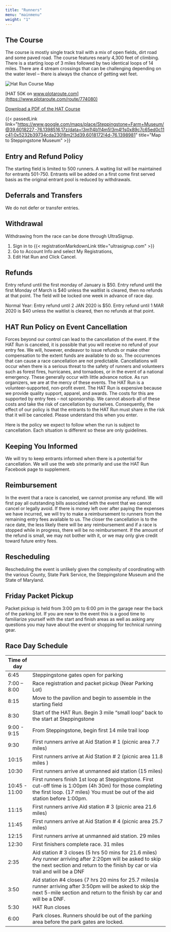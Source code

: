 ```yaml
---
title: "Runners"
menu: "mainmenu"
weight: "1"
---
```


## The Course
The course is mostly single track trail with a mix of open fields, dirt road and some paved road. The course features nearly 4,300 feet of climbing. There is a starting loop of 3 miles followed by two identical loops of 14 miles. There are 4 stream crossings that can be challenging depending on the water level – there is always the chance of getting wet feet.

![Hat Run Course Map](../img/hat_course_map.png)

[HAT 50K on www.plotaroute.com](https://www.plotaroute.com/route/774080)

[Download a PDF of the HAT Course](http://localhost:1313/img/hat_course_map.png)

{{< passedLink link="https://www.google.com/maps/place/Steppingstone+Farm+Museum/@39.6018227,-76.1398516,17z/data=!3m1!4b1!4m5!3m4!1s0x89c7c65ed0c11c41:0x5232b39734cda230!8m2!3d39.6018172!4d-76.1398981" title="Map to Steppingstone Museum" >}} <br />

## Entry and Refund Policy
The starting field is limited to 500 runners. A waiting list will be maintained for entrants 501-750. Entrants will be added on a first come first served basis as the original entrant pool is reduced by withdrawals.

## Deferrals and Transfers
We do not defer or transfer entries.

## Withdrawal
Withdrawing from the race can be done through UltraSignup.

1. Sign in to {{< registrationMarkdownLink title="ultrasignup.com" >}}
2. Go to Account Info and select My Registrations,
3. Edit Hat Run and Click Cancel.

## Refunds
Entry refund until the first monday of January is $50. Entry refund until the first Monday of March is $40 unless the waitlist is cleared, then no refunds at that point. The field will be locked one week in advance of race day.
 
Normal Year:  Entry refund until 2 JAN 2020 is $50. Entry refund until 1 MAR 2020 is $40 unless the waitlist is cleared, then no refunds at that point.

## HAT Run Policy on Event Cancellation
Forces beyond our control can lead to the cancellation of the event. If the HAT Run is canceled, it is possible that you will receive no refund of your entry fee. We will, however, endeavor to issue refunds or make other compensation to the extent funds are available to do so. The occurrences that can cause a race cancellation are not predictable. Cancellations will occur when there is a serious threat to the safety of runners and volunteers such as forest fires, hurricanes, and tornadoes, or in the event of a national emergency. These generally occur with little advance notice. As run organizers, we are at the mercy of these events. The HAT Run is a volunteer-supported, non-profit event. The HAT Run is expensive because we provide quality support, apparel, and awards. The costs for this are supported by entry fees – not sponsorship. We cannot absorb all of these costs and take the risk of cancellation by ourselves. Consequently, the effect of our policy is that the entrants to the HAT Run must share in the risk that it will be canceled. Please understand this when you enter.

Here is the policy we expect to follow when the run is subject to cancellation. Each situation is different so these are only guidelines.

## Keeping You Informed
We will try to keep entrants informed when there is a potential for cancellation. We will use the web site primarily and use the HAT Run Facebook page to supplement.

## Reimbursement
In the event that a race is canceled, we cannot promise any refund. We will first pay all outstanding bills associated with the event that we cannot cancel or legally avoid. If there is money left over after paying the expenses we have incurred, we will try to make a reimbursement to runners from the remaining entry fees available to us. The closer the cancellation is to the race date, the less likely there will be any reimbursement and if a race is stopped while in progress, there will be no reimbursement. If the amount of the refund is small, we may not bother with it, or we may only give credit toward future entry fees.

## Rescheduling
Rescheduling the event is unlikely given the complexity of coordinating with the various County, State Park Service, the Steppingstone Museum and the State of Maryland.

## Friday Packet Pickup 
Packet pickup is held from 3:00 pm to 6:00 pm in the garage near the back of the parking lot. If you are new to the event this is a good time to familiarize yourself with the start and finish areas as well as asking any questions you may have about the event or shopping for technical running gear.

## Race Day Schedule

| Time of day |                                                         |
|-------------|---------------------------------------------------------|
| 6:45        |  Steppingstone gates open for parking                    |
| 7:00 – 8:00 |  Race registration and packet pickup (Near Parking Lot)  |   
| 8:15        |  Move to the pavilion and begin to assemble in the starting field  |
| 8:30        |  Start of the HAT Run. Begin 3 mile “small loop” back to the start at Steppingstone |
| 9:00 - 9:15 |  From Steppingstone, begin first 14 mile trail loop |
| 9:30	      |  First runners arrive at Aid Station # 1 (picnic area 7.7 miles) |
| 10:15	      |  First runners arrive at Aid Station # 2 (picnic area 11.8 miles )  |
| 10:30	      |  First runners arrive at unmanned aid station (15 miles) |
| 10:45 - 11:00 | First runners finish 1st loop at Steppingstone. First cut-off time is 1:00pm (4h 30m) for those completing the first loop. (17 miles) You must be out of the aid station before 1:00pm. |
| 11:15	      |  First runners arrive Aid station # 3 (picnic area 21.6 miles) |
| 11:45	      |  First runners arrive at Aid Station # 4 (picnic area 25.7 miles) |
| 12:15	      |  First runners arrive at unmanned aid station. 29 miles |
| 12:30	      |  First finishers complete race. 31 miles |
| 2:35	      |  Aid station # 3 closes (5 hrs 50 mins for 21.6 miles) Any runner arriving after 2:20pm will be asked to skip the next section and return to the finish by car or via trail and will be a DNF |
| 3:50	      | Aid station #4 closes (7 hrs 20 mins for 25.7 miles)a runner arriving after 3:50pm will be asked to skip the next 5-mile section and return to the finish by car and will be a DNF. |
| 5:30	      | HAT Run closes |
| 6:00	      | Park closes. Runners should be out of the parking area before the park gates are locked. |